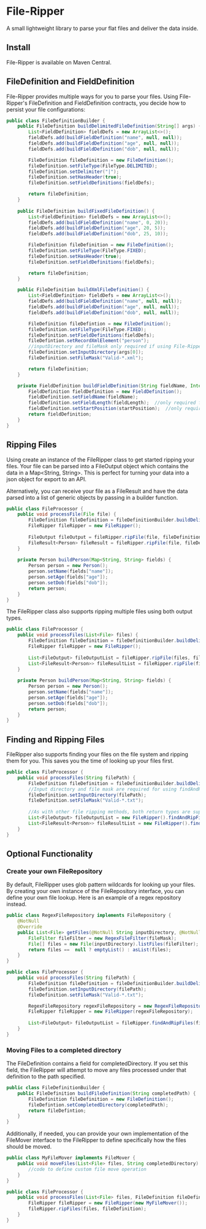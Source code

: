 # File-Ripper

A small lightweight library to parse your flat files and deliver the data inside.

## Install

File-Ripper is available on Maven Central.

## FileDefinition and FieldDefinition

File-Ripper provides multiple ways for you to parse your files.  Using File-Ripper's FileDefinition and FieldDefinition contracts, you decide how to persist your file configurations:

```java
public class FileDefinitionBuilder {
    public FileDefinition buildDelimitedFileDefinition(String[] args) {
        List<FieldDefinition> fieldDefs = new ArrayList<>();
        fieldDefs.add(buildFieldDefinition("name", null, null));
        fieldDefs.add(buildFieldDefinition("age", null, null));
        fieldDefs.add(buildFieldDefinition("dob", null, null));

        FileDefinition fileDefinition = new FileDefinition();
        fileDefinition.setFileType(FileType.DELIMITED);
        fileDefinition.setDelimiter("|");
        fileDefinition.setHasHeader(true);
        fileDefinition.setFieldDefinitions(fieldDefs);        

        return fileDefinition;
    }
    
    public FileDefinition buildFixedFileDefinition() {
        List<FieldDefinition> fieldDefs = new ArrayList<>();
        fieldDefs.add(buildFieldDefinition("name", 0, 20));
        fieldDefs.add(buildFieldDefinition("age", 20, 5));
        fieldDefs.add(buildFieldDefinition("dob", 25, 10));

        FileDefinition fileDefinition = new FileDefinition();
        fileDefinition.setFileType(FileType.FIXED);
        fileDefinition.setHasHeader(true);
        fileDefinition.setFieldDefinitions(fieldDefs);        

        return fileDefinition;
    }

    public FileDefinition buildXmlFileDefinition() {
        List<FieldDefinition> fieldDefs = new ArrayList<>();
        fieldDefs.add(buildFieldDefinition("name", null, null));
        fieldDefs.add(buildFieldDefinition("age", null, null));
        fieldDefs.add(buildFieldDefinition("dob", null, null));

        FileDefinition fileDefintion = new FileDefinition();
        fileDefinition.setFileType(FileType.FIXED);
        fileDefinition.setFieldDefinitions(fieldDefs);
        fileDefintion.setRecordXmlElement("person");
        //inputDirectory and fileMask only required if using File-Ripper's findAndRipFiles method     
        fileDefinition.setInputDirectory(args[0]);
        fileDefinition.setFileMask("Valid-*.xml");  

        return fileDefinition;
    }

    private FieldDefinition buildFieldDefinition(String fieldName, Integer fieldLength, Integer startPosition) {
        FieldDefinition fieldDefinition = new FieldDefinition();
        fieldDefinition.setFieldName(fieldName);
        fieldDefinition.setFieldLength(fieldLength);  //only required for fields in FileType.FIXED
        fieldDefinition.setStartPosition(startPosition);  //only required for fields in FileType.FIXED
        return fieldDefinition;
    }
}
```


## Ripping Files

Using create an instance of the FileRipper class to get started ripping your files.  Your file can be parsed into a FileOutput object which contains the data in a Map<String, String>.  This is perfect for turning your data into a json object for export to an API.

Alternatively, you can receive your file as a FileResult and have the data parsed into a list of generic objects by passing in a builder function.  

```java
public class FileProcessor {
    public void processFile(File file) {
        FileDefinition fileDefinition = fileDefinitionBuilder.buildDelimitedFileDefinition();
        FileRipper fileRipper = new FileRipper();
        
        FileOutput fileOutput = fileRipper.ripFile(file, fileDefinition);
        FileResult<Person> fileResult = fileRipper.ripFile(file, fileDefinition, this::buildPerson);
    }
    
    private Person buildPerson(Map<String, String> fields) {
        Person person = new Person();
        person.setName(fields["name"]);
        person.setAge(fields["age"]);
        person.setDob(fields["dob"]);
        return person;
    }
}
```

The FileRipper class also supports ripping multiple files using both output types.

```java
public class FileProcessor {
    public void processFiles(List<File> files) {
        FileDefinition fileDefinition = fileDefinitionBuilder.buildDelimitedFileDefinition();
        FileRipper fileRipper = new FileRipper();
        
        List<FileOutput> fileOutputList = fileRipper.ripFile(files, fileDefinition);
        List<FileResult<Person>> fileResultList = fileRipper.ripFile(files, fileDefinition, this::buildPerson);
    }
    
    private Person buildPerson(Map<String, String> fields) {
        Person person = new Person();
        person.setName(fields["name"]);
        person.setAge(fields["age"]);
        person.setDob(fields["dob"]);
        return person;
    }
}
```


## Finding and Ripping Files

FileRipper also supports finding your files on the file system and ripping them for you.  This saves you the time of looking up your files first.

```java
public class FileProcessor {
    public void processFiles(String filePath) {
        FileDefinition fileDefinition = fileDefinitionBuilder.buildDelimitedFileDefinition();
        //Input directory and file mask are required for using findAndRipFiles
        fileDefinition.setInputDirectory(filePath);
        fileDefinition.setFileMask("Valid-*.txt");
        
        //As with other file ripping methods, both return types are supported
        List<FileOutput> fileOutputList = new FileRipper().findAndRipFiles(fileDefinition);
        List<FileResult<Person>> fileResultList = new FileRipper().findAndRipFiles(fileDefinition, PersonBuilder::buildPerson);
    }
}
```


## Optional Functionality

### Create your own FileRepository

By default, FileRipper uses glob pattern wildcards for looking up your files.  By creating your own instance of the FileRepository interface, you can define your own file lookup.  Here is an example of a regex repository instead.


```java
public class RegexFileRepository implements FileRepository {
    @NotNull
    @Override
    public List<File> getFiles(@NotNull String inputDirectory, @NotNull String fileMask) {
        FileFilter fileFilter = new RegexFileFilter(fileMask);
        File[] files = new File(inputDirectory).listFiles(fileFilter);
        return files ==  null ? emptyList() : asList(files);
    }
}

public class FileProcessor {
    public void processFiles(String filePath) {
        FileDefinition fileDefinition = fileDefinitionBuilder.buildDelimitedFileDefinition();
        fileDefinition.setInputDirectory(filePath);
        fileDefinition.setFileMask("Valid-*.txt");

        RegexFileRepository regexFileRepository = new RegexFileRepository();
        FileRipper fileRipper = new FileRipper(regexFileRepository);
        
        List<FileOutput> fileOutputList = fileRipper.findAndRipFiles(fileDefinition);
    }
}
```


### Moving Files to a completed directory

The FileDefinition contains a field for completedDirectory.  If you set this field, the FileRipper will attempt to move any files processed under that definition to the path specified.

```java
public class FileDefinitionBuilder {
    public FileDefinition buildFileDefinition(String completedPath) {
        FileDefinition fileDefinition = new FileDefinition();
        fileDefintion.setCompletedDirectory(completedPath);
        return fileDefintion;
    }   
}
```

Additionally, if needed, you can provide your own implementation of the FileMover interface to the FileRipper to define specifically how the files should be moved.

```java
public class MyFileMover implements FileMover {
    public void moveFiles(List<File> files, String completedDirectory) {
        //code to define custom file move operation
    }
}

public class FileProcessor {
    public void processFiles(List<File> files, FileDefinition fileDefinition) {
        FileRipper fileRipper = new FileRipper(new MyFileMover());
        fileRipper.ripFiles(files, fileDefinition);
    }
}
```